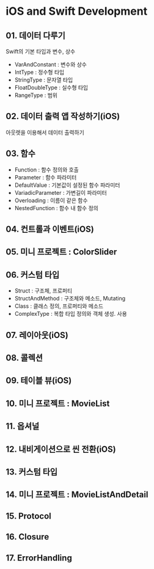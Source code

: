 # iOS and Swift Development

## 01. 데이터 다루기

Swift의 기본 타입과 변수, 상수

- VarAndConstant : 변수와 상수
- IntType : 정수형 타입
- StringType : 문자열 타입
- FloatDoubleType : 실수형 타입
- RangeType : 범위

## 02. 데이터 출력 앱 작성하기(iOS)

아웃렛을 이용해서 데이터 출력하기

## 03. 함수

- Function : 함수 정의와 호출
- Parameter : 함수 파라미터
- DefaultValue : 기본값이 설정된 함수 파라미터
- VariadicParameter : 가변길이 파라미터
- Overloading : 이름이 같은 함수
- NestedFunction : 함수 내 함수 정의

## 04. 컨트롤과 이벤트(iOS)

## 05. 미니 프로젝트 : ColorSlider

## 06. 커스텀 타입

- Struct : 구조체, 프로퍼티
- StructAndMethod : 구조체와 메소드, Mutating
- Class : 클래스 정의, 프로퍼티와 메소드
- ComplexType : 복합 타입 정의와 객체 생성. 사용

## 07. 레이아웃(iOS)

## 08. 콜렉션

## 09. 테이블 뷰(iOS)

## 10. 미니 프로젝트 : MovieList

## 11. 옵셔널

## 12. 내비게이션으로 씬 전환(iOS)

## 13. 커스텀 타입

## 14. 미니 프로젝트 : MovieListAndDetail

## 15. Protocol

## 16. Closure

## 17. ErrorHandling
